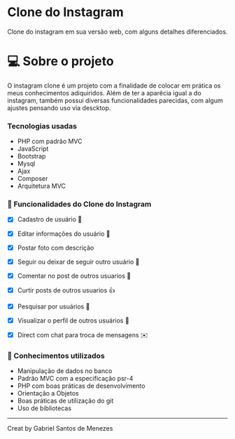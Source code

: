 # Clone do Instagram
Clone do instagram em sua versão web, com alguns detalhes diferenciados.
# :computer: Sobre o projeto
 O instagram clone é um projeto com a finalidade de colocar em prática os meus conhecimentos adiquiridos. 
Além de ter a aparêcia igual a do instagram, também possui diversas funcionalidades parecidas, com algum ajustes pensando uso via descktop.

### Tecnologias usadas
- PHP com padrão MVC
- JavaScript
- Bootstrap
- Mysql
- Ajax
- Composer
- Arquitetura MVC

### :rocket: Funcionalidades do Clone do Instagram 

- [X] Cadastro de usuário :bust_in_silhouette:
- [X] Editar informações do usuário :memo:
- [X] Postar foto com descrição 
- [X] Seguir ou deixar de seguir outro usuário :busts_in_silhouette:
- [X] Comentar no post de outros usuarios :speech_balloon:
- [X] Curtir posts de outros usuarios :+1:
- [X] Pesquisar por usuários :mag_right:
- [X] Visualizar o perfil de outros usuários :eyes:
- [X] Direct com chat para troca de mensagens :envelope:


### :green_book: Conhecimentos  utilizados                            

- Manipulação de dados no banco
- Padrão MVC com a especificação psr-4
- PHP com boas práticas de desenvolvimento
- Orientação a Objetos
- Boas práticas de utilização do git
- Uso de bibliotecas

<hr>
<p>Creat by Gabriel Santos de Menezes</p>

